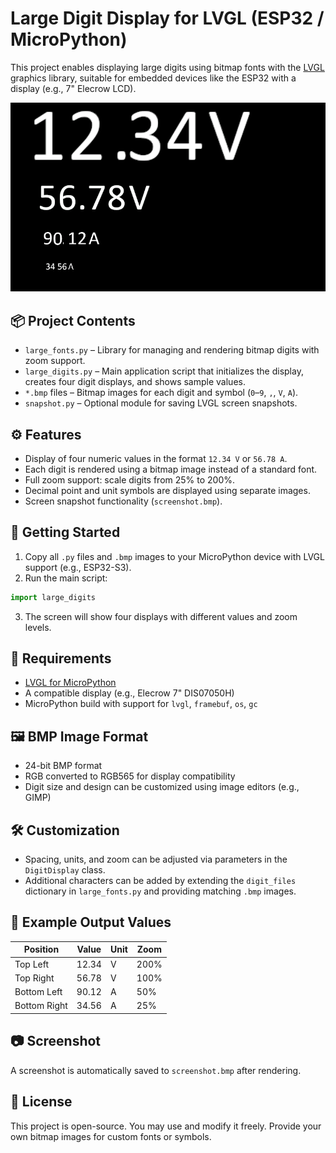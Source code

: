 
# Large Digit Display for LVGL (ESP32 / MicroPython)

This project enables displaying large digits using bitmap fonts with the [LVGL](https://lvgl.io/) graphics library, suitable for embedded devices like the ESP32 with a display (e.g., 7" Elecrow LCD).

![Screenshot](screenshot.bmp)

## 📦 Project Contents

- `large_fonts.py` – Library for managing and rendering bitmap digits with zoom support.
- `large_digits.py` – Main application script that initializes the display, creates four digit displays, and shows sample values.
- `*.bmp` files – Bitmap images for each digit and symbol (`0`–`9`, `,`, `V`, `A`).
- `snapshot.py` – Optional module for saving LVGL screen snapshots.

## ⚙️ Features

- Display of four numeric values in the format `12.34 V` or `56.78 A`.
- Each digit is rendered using a bitmap image instead of a standard font.
- Full zoom support: scale digits from 25% to 200%.
- Decimal point and unit symbols are displayed using separate images.
- Screen snapshot functionality (`screenshot.bmp`).

## 🚀 Getting Started

1. Copy all `.py` files and `.bmp` images to your MicroPython device with LVGL support (e.g., ESP32-S3).
2. Run the main script:

```python
import large_digits
```

3. The screen will show four displays with different values and zoom levels.

## 🧠 Requirements

- [LVGL for MicroPython](https://github.com/lvgl/lv_binding_micropython)
- A compatible display (e.g., Elecrow 7" DIS07050H)
- MicroPython build with support for `lvgl`, `framebuf`, `os`, `gc`

## 🖼️ BMP Image Format

- 24-bit BMP format
- RGB converted to RGB565 for display compatibility
- Digit size and design can be customized using image editors (e.g., GIMP)

## 🛠️ Customization

- Spacing, units, and zoom can be adjusted via parameters in the `DigitDisplay` class.
- Additional characters can be added by extending the `digit_files` dictionary in `large_fonts.py` and providing matching `.bmp` images.

## 🧪 Example Output Values

| Position       | Value | Unit | Zoom  |
|----------------|-------|------|-------|
| Top Left       | 12.34 | V    | 200%  |
| Top Right      | 56.78 | V    | 100%  |
| Bottom Left    | 90.12 | A    | 50%   |
| Bottom Right   | 34.56 | A    | 25%   |

## 📷 Screenshot

A screenshot is automatically saved to `screenshot.bmp` after rendering.

## 📄 License

This project is open-source. You may use and modify it freely. Provide your own bitmap images for custom fonts or symbols.
